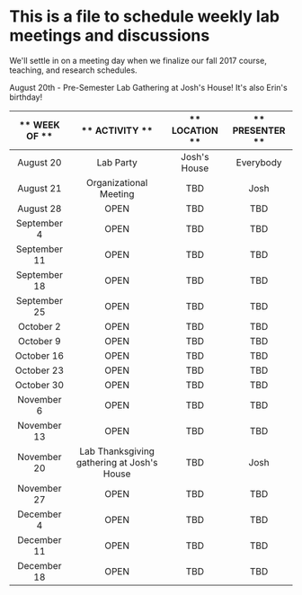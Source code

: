 # This is a file to schedule weekly lab meetings and discussions

We'll settle in on a meeting day when we finalize our fall 2017 course, teaching, and research schedules.

August 20th - Pre-Semester Lab Gathering at Josh's House! It's also Erin's birthday!

** WEEK OF **|** ACTIVITY **|** LOCATION **|** PRESENTER **
:-----:|:-----:|:-----:|:-----:
August 20| Lab Party | Josh's House | Everybody
August 21| Organizational Meeting| TBD| Josh
August 28| OPEN| TBD| TBD
September 4| OPEN| TBD| TBD
September 11| OPEN| TBD| TBD
September 18| OPEN| TBD| TBD
September 25| OPEN| TBD| TBD
October 2| OPEN| TBD| TBD
October 9| OPEN| TBD| TBD
October 16| OPEN| TBD| TBD
October 23| OPEN| TBD| TBD
October 30| OPEN| TBD| TBD
November 6| OPEN| TBD| TBD
November 13| OPEN| TBD| TBD
November 20| Lab Thanksgiving gathering at Josh's House| TBD| Josh
November 27| OPEN| TBD| TBD
December 4| OPEN| TBD| TBD
December 11| OPEN| TBD| TBD
December 18| OPEN| TBD| TBD